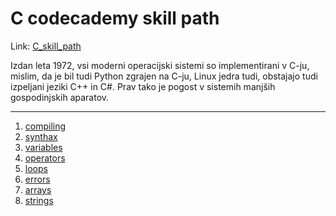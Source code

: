 # C codecademy skill path

Link: [C_skill_path](https://www.codecademy.com/paths/c/tracks/welcome-to-the-learn-c-skill-path/modules/welcome-to-the-learn-c-skill-path/informationals/welcome-to-the-learn-c-skill-path)

Izdan leta 1972, vsi moderni operacijski sistemi so implementirani v C-ju, mislim, da je bil tudi Python zgrajen na C-ju, Linux jedra tudi, obstajajo tudi izpeljani jeziki C++ in C#. Prav tako je pogost v sistemih manjših gospodinjskih aparatov.

---

1. [compiling](docs/compiling.md)
2. [synthax](docs/synthax.md)
3. [variables](docs/variables.md)
4. [operators](docs/operators.md)
5. [loops](docs/loops.md)
6. [errors](docs/errors.md)
7. [arrays](docs/arrays.md)
8. [strings](docs/strings.md) 
